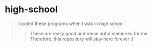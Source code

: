 # high-school
> I coded these programs when I was in high school
>> These are really good and meaningful memories for me. Therefore, this repository will stay here forever :)
